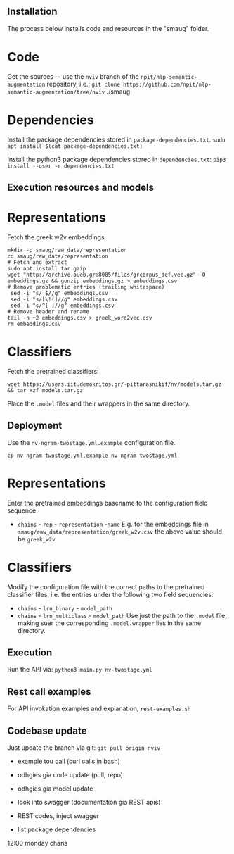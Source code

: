 ## Installation
The process below installs code and resources in the "smaug" folder.

# Code
Get the sources -- use the `nviv` branch of the `npit/nlp-semantic-augmentation` repository, i.e.:
`git clone https://github.com/npit/nlp-semantic-augmentation/tree/nviv` ./smaug


# Dependencies
Install the package dependencies stored in `package-dependencies.txt`.
```sudo apt install $(cat package-dependencies.txt)```

Install the python3 package dependencies stored in `dependencies.txt`:
```pip3 install --user -r dependencies.txt```


## Execution resources and models

# Representations
Fetch the greek w2v embeddings.
```
mkdir -p smaug/raw_data/representation
cd smaug/raw_data/representation
# Fetch and extract
sudo apt install tar gzip
wget "http://archive.aueb.gr:8085/files/grcorpus_def.vec.gz" -O embeddings.gz && gunzip embeddings.gz > embeddings.csv
# Remove problematic entries (trailing whitespace)
 sed -i "s/ $//g" embeddings.csv
 sed -i "s/[\!(]//g" embeddings.csv
 sed -i "s/^[ ]//g" embeddings.csv
# Remove header and rename
tail -n +2 embeddings.csv > greek_word2vec.csv
rm embeddings.csv
```

# Classifiers
Fetch the pretrained classifiers:
```
wget https://users.iit.demokritos.gr/~pittarasnikif/nv/models.tar.gz && tar xzf models.tar.gz
```
Place the `.model` files and their wrappers in the same directory.


## Deployment

Use the `nv-ngram-twostage.yml.example` configuration file.
```
cp nv-ngram-twostage.yml.example nv-ngram-twostage.yml
```
# Representations
Enter the pretrained embeddings basename to the configuration field sequence:
- `chains` - `rep` - `representation` -`name`
E.g. for the embeddings file in `smaug/raw_data/representation/greek_w2v.csv` the above value should be `greek_w2v`

# Classifiers
Modify the configuration file with the correct paths to the pretrained classifier files, i.e. the entries
under the following two field sequencies:
- `chains` - `lrn_binary` - `model_path`
- `chains` - `lrn_multiclass` - `model_path`
Use just the path to the `.model` file, making suer the corresponding `.model.wrapper` lies in the same directory.

## Execution
Run the API via:
`python3 main.py nv-twostage.yml`
## Rest call examples
For API invokation examples and explanation, `rest-examples.sh`

## Codebase update
Just update the branch via git:
`git pull origin nviv`

- example tou call (curl calls in bash)
- odhgies gia code update (pull, repo)
- odhgies gia model update
- look into swagger (documentation gia REST apis)
- REST codes, inject swagger

- list package dependencies

12:00 monday charis
